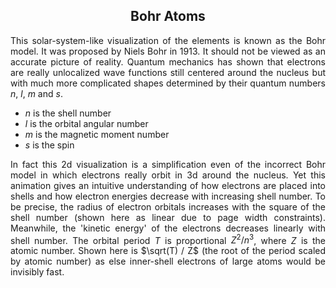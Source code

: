 ## Bohr Atoms

<main>

This solar-system-like visualization of the elements is known as the Bohr model. It was proposed by Niels Bohr in 1913. It should not be viewed as an accurate picture of reality. Quantum mechanics has shown that electrons are really unlocalized wave functions still centered around the nucleus but with much more complicated shapes determined by their quantum numbers $n$, $l$, $m$ and $s$.

- $n$ is the shell number
- $l$ is the orbital angular number
- $m$ is the magnetic moment number
- $s$ is the spin

In fact this 2d visualization is a simplification even of the incorrect Bohr model in which electrons really orbit in 3d around the nucleus. Yet this animation gives an intuitive understanding of how electrons are placed into shells and how electron energies decrease with increasing shell number. To be precise, the radius of electron orbitals increases with the square of the shell number (shown here as linear due to page width constraints). Meanwhile, the 'kinetic energy' of the electrons decreases linearly with shell number. The orbital period $T$ is proportional $Z^2 / n^3$, where $Z$ is the atomic number. Shown here is $\sqrt(T) / Z$ (the root of the period scaled by atomic number) as else inner-shell electrons of large atoms would be invisibly fast.

</main>

<style>
  h2 {
    text-align: center;
  }
  p {
    text-align: justify;
  }
</style>
